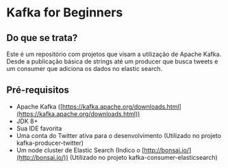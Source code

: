 # Kafka for Beginners #

## Do que se trata? ##
Este é um repositório com projetos que visam a utilização de Apache Kafka. Desde a publicação básica de strings até um producer que busca tweets e um consumer que adiciona os dados no elastic search.

## Pré-requisitos ##
- Apache Kafka ([https://kafka.apache.org/downloads.html](https://kafka.apache.org/downloads.html))
- JDK 8+
- Sua IDE favorita
- Uma conta do Twitter ativa para o desenvolvimento (Utilizado no projeto kafka-producer-twitter)
- Um node cluster de Elastic Search (Indico o [http://bonsai.io/](http://bonsai.io/)) (Utilizado no projeto kafka-consumer-elasticsearch)
